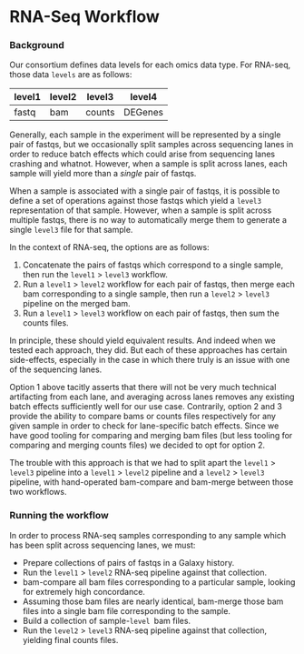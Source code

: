# RNA-Seq Workflow

### Background

Our consortium defines data levels for each omics data type. For RNA-seq, those data `levels` are as follows:

| level1 | level2 | level3 | level4  |
|--------|--------|--------|---------|
| fastq  | bam    | counts | DEGenes |


Generally, each sample in the experiment will be represented by a single pair of fastqs, but we occasionally split samples across sequencing lanes in order to reduce batch effects which could arise from sequencing lanes crashing and whatnot. However, when a sample is split across lanes, each sample will yield more than a _single_ pair of fastqs.

When a sample is associated with a single pair of fastqs, it is possible to define a set of operations against those fastqs which yield a `level3` representation of that sample. However, when a sample is split across multiple fastqs, there is no way to automatically merge them to generate a single `level3` file for that sample.

In the context of RNA-seq, the options are as follows:
1.  Concatenate the pairs of fastqs which correspond to a single sample, then run the `level1` > `level3` workflow.
2.  Run a `level1` > `level2` workflow for each pair of fastqs, then merge each bam corresponding to a single sample, then run a `level2` > `level3` pipeline on the merged bam.
3.  Run a `level1` > `level3` workflow on each pair of fastqs, then sum the counts files.

In principle, these should yield equivalent results. And indeed when we tested each approach, they did. But each of these approaches has certain side-effects, especially in the case in which there truly is an issue with one of the sequencing lanes.

Option 1 above tacitly asserts that there will not be very much technical artifacting from each lane, and averaging across lanes removes any existing batch effects sufficiently well for our use case.
Contrarily, option 2 and 3 provide the ability to compare bams or counts files respectively for any given sample in order to check for lane-specific batch effects. Since we have good tooling for comparing and merging bam files (but less tooling for comparing and merging counts files) we decided to opt for option 2.

The trouble with this approach is that we had to split apart the `level1` > `level3` pipeline into a `level1` > `level2` pipeline and a `level2` > `level3` pipeline, with hand-operated bam-compare and bam-merge between those two workflows.

### Running the workflow

In order to process RNA-seq samples corresponding to any sample which has been split across sequencing lanes, we must:
- Prepare collections of pairs of fastqs in a Galaxy history.
- Run the `level1` > `level2` RNA-seq pipeline against that collection.
- bam-compare all bam files corresponding to a particular sample, looking for extremely high concordance.
- Assuming those bam files are nearly identical, bam-merge those bam files into a single bam file corresponding to the sample.
- Build a collection of sample-`level `bam files.
- Run the `level2` > `level3` RNA-seq pipeline against that collection, yielding final counts files.


<!-- # ATAC-seq Workflow -->







